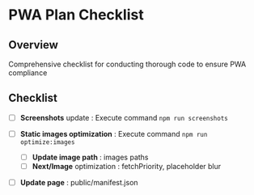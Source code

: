 # PWA Plan Checklist

## Overview
Comprehensive checklist for conducting thorough code to ensure PWA compliance

## Checklist
- [ ] **Screenshots** update : Execute command `npm run screenshots` 
- [ ] **Static images optimization** : Execute command `npm run optimize:images`
  - [ ] **Update image path** : images paths 
  - [ ] **Next/Image** optimization : fetchPriority, placeholder blur
- [ ] **Update page** : public/manifest.json

